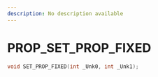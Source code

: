```yaml
---
description: No description available 
---
```


# PROP\_SET_PROP_FIXED

```cpp
void SET_PROP_FIXED(int _Unk0, int _Unk1);
```